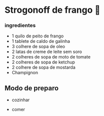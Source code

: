 # Strogonoff de frango :chicken:

### ingredientes

- 1 quilo de peito de frango
- 1 tablete de caldo de galinha
- 3 colhere de sopa de oleo
- 2 latas de creme de leite sem soro
- 2 colheres de sopa de moto de tomate
- 2 colheres de sopa de ketchup
- 2 colhere de sopa de mostarda
- Champignon

## Modo de preparo

- cozinhar

- comer

  




